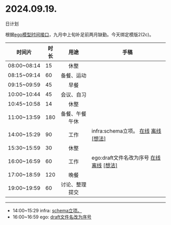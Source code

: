 # 2024.09.19.
日计划

根据[ego模型时间接口](https://gitee.com/hyg/blog/blob/master/timeflow.md)，九月中上旬补足前两月缺勤。今天绑定模版2(2c)。

| 时间片 | 时长 | 用途 | 手稿 |
| --- | --- | :---: | --- |
| 08:00~08:14 | 15 | 休整 |  |
| 08:15~09:14 | 60 | 备餐、运动 |  |
| 09:15~09:59 | 45 | 早餐 |  |
| 10:00~10:44 | 45 | 会议、自习 |  |
| 10:45~10:58 | 14 | 休整 |  |
| 11:00~13:59 | 180 | 备餐、午餐午休 |  |
| 14:00~15:29 | 90 | 工作 | infra:schema立项。 [在线](http://simp.ly/p/lsBYG9) [离线](../../draft/2024/09/20240919140000.md) <a href="mailto:huangyg@mars22.com?subject=关于2024.09.19.[infra:schema立项。]任务&body=日期: 20240919%0D%0A序号: 6%0D%0A手稿:../../draft/2024/09/20240919140000.md%0D%0A---请勿修改邮件主题及以上内容 从下一行开始写您的想法---%0D%0A">[想法]</a> |
| 15:30~15:59 | 30 | 休整 |  |
| 16:00~16:59 | 60 | 工作 | ego:draft文件名改为序号 [在线](http://simp.ly/p/MpcbHD) [离线](../../draft/2024/09/20240919160000.md) <a href="mailto:huangyg@mars22.com?subject=关于2024.09.19.[ego:draft文件名改为序号]任务&body=日期: 20240919%0D%0A序号: 8%0D%0A手稿:../../draft/2024/09/20240919160000.md%0D%0A---请勿修改邮件主题及以上内容 从下一行开始写您的想法---%0D%0A">[想法]</a> |
| 17:00~18:59 | 120 | 晚餐 |  |
| 19:00~19:59 | 60 | 讨论、整理提交 |  |

---

- 14:00~15:29	infra: [schema立项。](../../draft/2024/09/20240919140000.md)
- 16:00~16:59	ego: [draft文件名改为序号](../../draft/2024/09/20240919160000.md)
